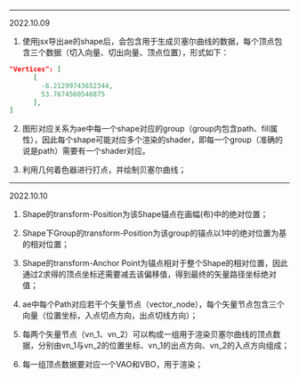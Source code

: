 
---
2022.10.09
1. 使用jsx导出ae的shape后，会包含用于生成贝塞尔曲线的数据，每个顶点包含三个数据（切入向量、切出向量、顶点位置），形式如下：
```json
"Vertices": [
      [
        -8.21299743652344,
        53.7674560546875
      ],
]
```
2. 图形对应关系为ae中每一个shape对应的group（group内包含path、fill属性），因此每个shape可能对应多个渲染的shader，即每一个group（准确的说是path）需要有一个shader对应。

3. 利用几何着色器进行打点，并绘制贝塞尔曲线；

---
2022.10.10
1. Shape的transform-Position为该Shape锚点在画幅(布)中的绝对位置；
2. Shape下Group的transform-Position为该group的锚点以1中的绝对位置为基的相对位置；
3. Shape的transform-Anchor Point为锚点相对于整个Shape的相对位置，因此通过2求得的顶点坐标还需要减去该偏移值，得到最终的矢量路径坐标绝对值；

4. ae中每个Path对应若干个矢量节点（vector_node），每个矢量节点包含三个向量（位置坐标，入点切点方向，出点切线方向）；

5. 每两个矢量节点（vn_1、vn_2）可以构成一组用于渲染贝塞尔曲线的顶点数据，分别由vn_1与vn_2的位置坐标、vn_1的出点方向、vn_2的入点方向组成；

6. 每一组顶点数据要对应一个VAO和VBO，用于渲染；

